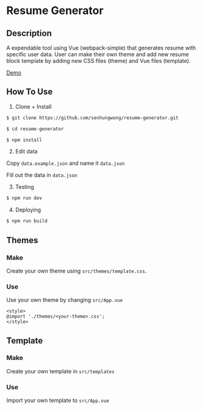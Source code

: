 # Resume Generator

## Description

A expendable tool using Vue (webpack-simple) that generates resume with specific user data. User can make their own theme and add new resume block template by adding new CSS files (theme) and Vue files (template).

[Demo](http://resume.senhung.net)

## How To Use

1. Clone + Install

```bash
$ git clone https://github.com/senhungwong/resume-generator.git
```

```bash
$ cd resume-generator
```

```bash
$ npm install
```

2. Edit data

Copy `data.example.json` and name it `data.json`

Fill out the data in `data.json`

3. Testing

```bash
$ npm run dev
```

4. Deploying

```bash
$ npm run build
```

## Themes

### Make

Create your own theme using `src/themes/template.css`.

### Use

Use your own theme by changing `src/App.vue` 

```vue
<style>
@import './themes/<your-theme>.css';
</style>
```

## Template

### Make

Create your own template in `src/templates`

### Use

Import your own template to `src/App.vue`
